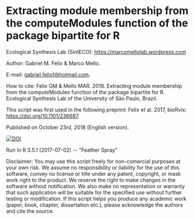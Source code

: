 # Extracting module membership from the computeModules function of the package bipartite for R

Ecological Synthesis Lab (SintECO): https://marcomellolab.wordpress.com

Author: Gabriel M. Felix & Marco Mello.

E-mail: gabriel.felixf@hotmail.com.  

How to cite: Felix GM & Mello MAR. 2018. Extracting module membership from the computeModules function of the package bipartite for R. Ecological Synthesis Lab of the University of São Paulo, Brazil.

This script was first used in the following preprint: Felix et al. 2017, bioRvix: https://doi.org/10.1101/236687.

Published on October 23rd, 2018 (English version).

<a href="https://doi.org/10.5281/zenodo.1487617"><img src="https://zenodo.org/badge/DOI/10.5281/zenodo.1487617.svg" alt="DOI"></a>

Run in R 3.5.1 (2017-07-02) -- "Feather Spray"

Disclaimer: You may use this script freely for non-comercial purposes at your own risk. We assume no responsibility or liability for the use of this software, convey no license or title under any patent, copyright, or mask work right to the product. We reserve the right to make changes in the software without notification. We also make no representation or warranty that such application will be suitable for the specified use without further testing or modification. If this script helps you produce any academic work (paper, book, chapter, dissertation etc.), please acknowledge the authors and cite the source.
